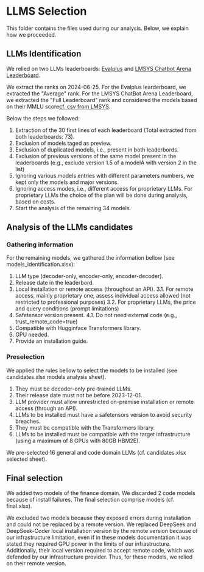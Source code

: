 # LLMS Selection

This folder contains the files used during our analysis. Below, we explain how we proceeded.

## LLMs Identification
We relied on two LLMs leaderboards: [Evalplus](https://evalplus.github.io/leaderboard.html) and [LMSYS Chatbot Arena Leaderboard](https://chat.lmsys.org/?leaderboard).

We extract the ranks on 2024-06-25.
For the Evalplus learderboard, we extracted the "Average" rank.
For the LMSYS ChatBot Arena Leaderboard, we extracted the "Full Leaderboard" rank and considered the models based on their MMLU score[cf. csv from LMSYS](https://huggingface.co/spaces/lmsys/chatbot-arena-leaderboard/blob/main/leaderboard_table_20240623.csv).

Below the steps we followed:

1. Extraction of the 30 first lines of each leaderboard (Total extracted from both leaderboards: 73).
2. Exclusion of models taged as preview.
3. Exclusion of duplicated models, i.e., present in both leaderbords.
4. Exclusion of previous versions of the same model present in the leaderboards (e.g., exclude version 1.5 of a modelA with version 2 in the list)
5. Ignoring various models entries with different parameters numbers, we kept only the models and major versions.
6. Ignoring access modes, i.e., different access for proprietary LLMs. For proprietary LLMs the choice of the plan will be done during analysis, based on costs.
7. Start the analysis of the remaining 34 models.

## Analysis of the LLMs candidates

### Gathering information

For the remaining models, we gathered the information bellow (see models_identification.xlsx):

1. LLM type (decoder-only, encoder-only, encoder-decoder).
2. Release date in the leaderbord.
3. Local installation or remote access (throughout an API).
   3.1. For remote access, mainly proprietary one, assess individual access allowed (not restricted to professional
   purposes)
   3.2. For proprietary LLMs, the price and query conditions (prompt limitations)
4. Safetensor version present.
    4.1. Do not need external code (e.g., trust_remote_code=true)
5. Compatible with Hugginface Transformers library.
6. GPU needed.
7. Provide an installation guide.

### Preselection
We applied the rules bellow to select the models to be installed (see candidates.xlsx models analysis sheet).
1) They must be decoder-only pre-trained LLMs.
2) Their release date must not be before 2023-12-01.
3) LLM provider must allow unrestricted on-premise installation
   or remote access (through an API).
4) LLMs to be installed must have a safetensors version to
   avoid security breaches.
5) They must be compatible with the Transformers library.
6) LLMs to be installed must be compatible with the target
   infrastructure (using a maximum of 8 GPUs with 80GB
   HBM2E).

We pre-selected 16 general and code domain LLMs (cf. candidates.xlsx selected sheet).

## Final selection
We added two models of the finance domain. 
We discarded 2 code models because of install failures.
The final selection comprise models (cf. final.xlsx).

We excluded two models because they exposed errors during installation and could not be replaced by a remote version.
We replaced DeepSeek and DeepSeek-Coder local installation version by the remote version because of our infrastructure
limitation, even if in these models documentation it was stated they required GPU power in the limits of our
infrastructure. Additionally, their local version required to accept remote code, which was defended by our infrastructure provider. Thus, for these models, we relied on their remote version.  